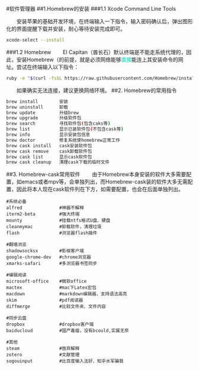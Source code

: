 #软件管理器
##1.Homebrew的安装
###1.1 Xcode Command Line Tools

　　安装苹果的基础开发环境，在终端输入一下指令，输入密码确认后，弹出图形化的界面提醒下载并安装，耐心等待安装完成即可。

```sh
xcode-select --install
```
###1.2 Homebrew
　　EI Capitan（酋长石）默认终端是不能走系统代理的，因此，安装Homebrew（的前提，就是必须网络能够<font color="turquoise">**直接**</font>能连上其安装命令的网址。尝试在终端输入以下指令：

```sh
ruby -e "$(curl -fsSL https://raw.githubusercontent.com/Homebrew/install/master/install)"
```
　　如果确实无法连接，建议更换网络环境。
##2. Homebrew的常用指令
```sh
brew install 		安装
brew uninstall 		卸载
brew update			升级brew
brew upgrade		升级软件包
brew search			寻找软件包(包含caks等)
brew list			显示已装软件包(不包含cask等)
brew info			显示安装包信息
brew doctor			修复系统使homebrew正常工作
brew cask install	cask安装软件包
brew cask remove	cask卸载软件包
brew cask list		显示cask软件包
brew cask cleanup	清理cask下载的临时文件
```
##3. Homebrew-cask常用软件
　　由于Homebrew本身安装的软件大多需要配置，如emacs或者mpv等，会单独列出，而Homebrew-cask装的软件大多无需配置，因此将本人现在cask软件列在下方，如需要配置，也会在后面单独列出。

```
#系统必备
alfred				#神器不解释
iterm2-beta			#强大终端
mounty				#挂载ntfs格式U盘、硬盘
cleanmymac			#卸载软件，清理垃圾
flash				#浏览器flash插件

#翻墙浏览
shadowsocksx		#影梭客户端
google-chrome-dev	#chrome浏览器
xmarks-safari		#多浏览器书签同步

#编辑阅读
microsoft-office	#微软office
mactex				#mac下Latex宏包
macdown				#markdown编辑器，支持语法高亮
skim				#pdf阅读器
diffmerge			#比较文件夹、文件内容

#同步云盘
dropbox				#dropbox客户端 
baiducloud			#国产毒瘤，没有bcould,实属无奈 

#其他
steam				#放弃解释
zotero				#文献管理
sogouinput			#比百度输入法好，知乎水军骗我
```